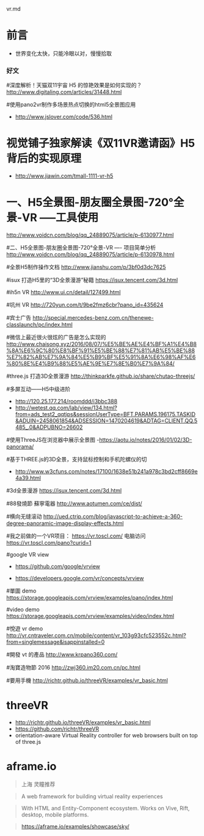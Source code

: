 vr.md

# 前言 #

- 世界变化太快，只能冷眼以对，慢慢拾取


### 好文



#深度解析！天猫双11宇宙 H5 的惊艳效果是如何实现的？
http://www.digitaling.com/articles/31448.html


#使用pano2vr制作多场景热点切换的html5全景图应用

- http://www.jslover.com/code/536.html


# 视觉铺子独家解读《双11VR邀请函》H5 背后的实现原理

- http://www.jiawin.com/tmall-1111-vr-h5


# 一、H5全景图-朋友圈全景图-720°全景-VR —–工具使用
http://www.voidcn.com/blog/qq_24889075/article/p-6130977.html

#二、H5全景图-朋友圈全景图-720°全景-VR —- 项目简单分析
http://www.voidcn.com/blog/qq_24889075/article/p-6130978.html

#全景H5制作操作文档
http://www.jianshu.com/p/3bf0d3dc7625

#isux 打造H5里的“3D全景漫游”秘籍
https://isux.tencent.com/3d.html

#ih5n VR
http://www.ui.cn/detail/127499.html

#坑州 VR
http://720yun.com/t/9be2fmz6cbr?pano_id=435624

#宾士广告
http://special.mercedes-benz.com.cn/thenewe-classlaunch/pc/index.html

#微信上最近很火很炫的广告是怎么实现的
http://www.chaisong.xyz/2016/08/07/%E5%BE%AE%E4%BF%A1%E4%B8%8A%E6%9C%80%E8%BF%91%E5%BE%88%E7%81%AB%E5%BE%88%E7%82%AB%E7%9A%84%E5%B9%BF%E5%91%8A%E6%98%AF%E6%80%8E%E4%B9%88%E5%AE%9E%E7%8E%B0%E7%9A%84/

#three.js 打造3D全景漫游
http://thinkparkfe.github.io/share/chutao-threejs/

#多屏互动——H5中级进阶
- http://120.25.177.214/roomddd/i3bbc388
- http://wetest.qq.com/lab/view/134.html?from=ads_test2_qqtips&sessionUserType=BFT.PARAMS.196175.TASKID&ADUIN=2458061854&ADSESSION=1470204619&ADTAG=CLIENT.QQ.5485_.0&ADPUBNO=26602

#使用ThreeJS在浏览器中展示全景图
-https://aotu.io/notes/2016/01/02/3D-panorama/


#基于THREE.js的3D全景，支持鼠标控制和手机陀螺仪的切
- http://www.w3cfuns.com/notes/17100/1638e51b241a978c3bd2cff8669e4a39.html

#3d全景漫游
https://isux.tencent.com/3d.html

#88發燒節 蘇寧電器
http://www.aotumen.com/ce/dist/

#横向无缝滚动
http://ued.ctrip.com/blog/javascript-to-achieve-a-360-degree-panoramic-image-display-effects.html

#我之前做的一个VR项目： https://vr.toscl.com/ 电脑访问
https://vr.toscl.com/pano?curid=1

#google VR view
- https://github.com/google/vrview

- https://developers.google.com/vr/concepts/vrview

#單圖 demo
https://storage.googleapis.com/vrview/examples/pano/index.html

#video demo
https://storage.googleapis.com/vrview/examples/video/index.html


#悅遊 vr demo
http://vr.cntraveler.com.cn/mobile/content/vr_103g93cfc523552c.html?from=singlemessage&isappinstalled=0


#開發 vt 的產品
http://www.krpano360.com/

#淘寶造物節 2016
http://zwj360.im20.com.cn/pc.html


#要用手機
http://richtr.github.io/threeVR/examples/vr_basic.html


# threeVR
- http://richtr.github.io/threeVR/examples/vr_basic.html
- https://github.com/richtr/threeVR
- orientation-aware Virtual Reality controller for web browsers built on top of three.js

# aframe.io

> 上海 灵瞳推荐

> A web framework for building virtual reality experiences

> With HTML and Entity-Component ecosystem. Works on Vive, Rift, desktop, mobile platforms.

> https://aframe.io/examples/showcase/sky/
